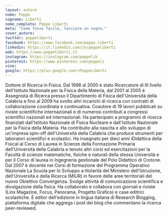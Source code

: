 ```yaml
---
layout: autore
nome: Peppe
cognome: Liberti
nome_completo: Peppe Liberti
meta: "Come fosse facile, lasciare un segno."
cover_autore:
twitter: peppeliberti
facebook: https://www.facebook.com/peppe.liberti
linkedin: https://it.linkedin.com/in/peppeliberti
web: https://www.peppeliberti.it
instagram: https://instagram.com/peppelib
pinterest: https://www.pinterest.com/peppeli
vine:
google: https://plus.google.com/+PeppeLiberti
---
```

Dottore di Ricerca in Fisica. Dal 1998 al 2000 è stato Ricercatore di III livello dell'Istituto Nazionale per la Fisica della Materia, dal 2001 al 2005 è Assegnista di Ricerca presso il Dipartimento di Fisica dell'Università della Calabria e fino al 2009 ha svolto altri incarichi di ricerca con contratti di collaborazione coordinata e continuativa. Coautore di 19 lavori pubblicati su riviste scientifiche internazionali e di numerosi contributi a congressi scientifici nazionali ed internazionali.
Ha partecipato a programmi di ricerca finanziati dall'Istituto Nazionale di Fisica Nucleare e dall'Istituto Nazionale per la Fisica della Materia. Ha contribuito alla nascita e allo sviluppo di un'impresa spin-off dell'Università della Calabria che produce strumenti per laboratori scientifici e scolastici.
Ha insegnato per dieci anni ìDidattica della Fisicaî al Corso di Laurea in Scienze della Formazione Primaria dell'Università della Calabria e tenuto altri corsi ed esercitazioni per la Facoltà di scienze matematiche, fisiche e naturali della stessa Università e per il Corso di laurea in Ingegneria gestionale del Polo Didattico di Crotone. Dal 2007 è docente nei Corsi di formazione del Programma Operativo Nazionale La Scuola per lo Sviluppo a titolarità del Ministero dell'Istruzione, dell'Università e della Ricerca (MIUR) in favore delle aree territoriali del nuovo Obiettivo Convergenza.
Svolge attività di comunicazione scientifica e divulgazione della fisica. Ha collaborato e collabora con giornali e riviste (Linx Magazine, Focus, Panorama, Progetto Grafico) e case editrici scolastiche. È editor dell'edizione in lingua italiana di Research Blogging, piattaforma digitale che aggrega i post dei blog che commentano la ricerca peer-reviewed.
